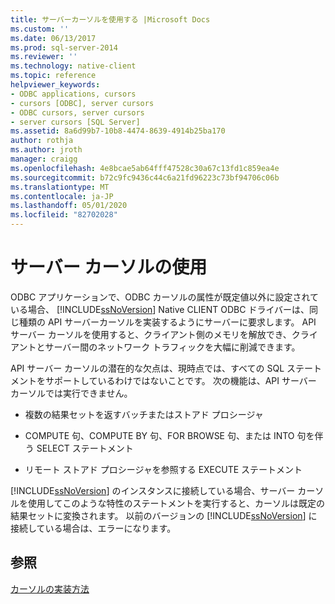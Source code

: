 ```yaml
---
title: サーバーカーソルを使用する |Microsoft Docs
ms.custom: ''
ms.date: 06/13/2017
ms.prod: sql-server-2014
ms.reviewer: ''
ms.technology: native-client
ms.topic: reference
helpviewer_keywords:
- ODBC applications, cursors
- cursors [ODBC], server cursors
- ODBC cursors, server cursors
- server cursors [SQL Server]
ms.assetid: 8a6d99b7-10b8-4474-8639-4914b25ba170
author: rothja
ms.author: jroth
manager: craigg
ms.openlocfilehash: 4e8bcae5ab64fff47528c30a67c13fd1c859ea4e
ms.sourcegitcommit: b72c9fc9436c44c6a21fd96223c73bf94706c06b
ms.translationtype: MT
ms.contentlocale: ja-JP
ms.lasthandoff: 05/01/2020
ms.locfileid: "82702028"
---
```

# <a name="using-server-cursors"></a>サーバー カーソルの使用
  ODBC アプリケーションで、ODBC カーソルの属性が既定値以外に設定されている場合、 [!INCLUDE[ssNoVersion](../../../includes/ssnoversion-md.md)] Native CLIENT ODBC ドライバーは、同じ種類の API サーバーカーソルを実装するようにサーバーに要求します。 API サーバー カーソルを使用すると、クライアント側のメモリを解放でき、クライアントとサーバー間のネットワーク トラフィックを大幅に削減できます。  
  
 API サーバー カーソルの潜在的な欠点は、現時点では、すべての SQL ステートメントをサポートしているわけではないことです。 次の機能は、API サーバー カーソルでは実行できません。  
  
-   複数の結果セットを返すバッチまたはストアド プロシージャ  
  
-   COMPUTE 句、COMPUTE BY 句、FOR BROWSE 句、または INTO 句を伴う SELECT ステートメント  
  
-   リモート ストアド プロシージャを参照する EXECUTE ステートメント  
  
 [!INCLUDE[ssNoVersion](../../../includes/ssnoversion-md.md)] のインスタンスに接続している場合、サーバー カーソルを使用してこのような特性のステートメントを実行すると、カーソルは既定の結果セットに変換されます。 以前のバージョンの [!INCLUDE[ssNoVersion](../../../includes/ssnoversion-md.md)] に接続している場合は、エラーになります。  
  
## <a name="see-also"></a>参照  
 [カーソルの実装方法](how-cursors-are-implemented.md)  
  
  
